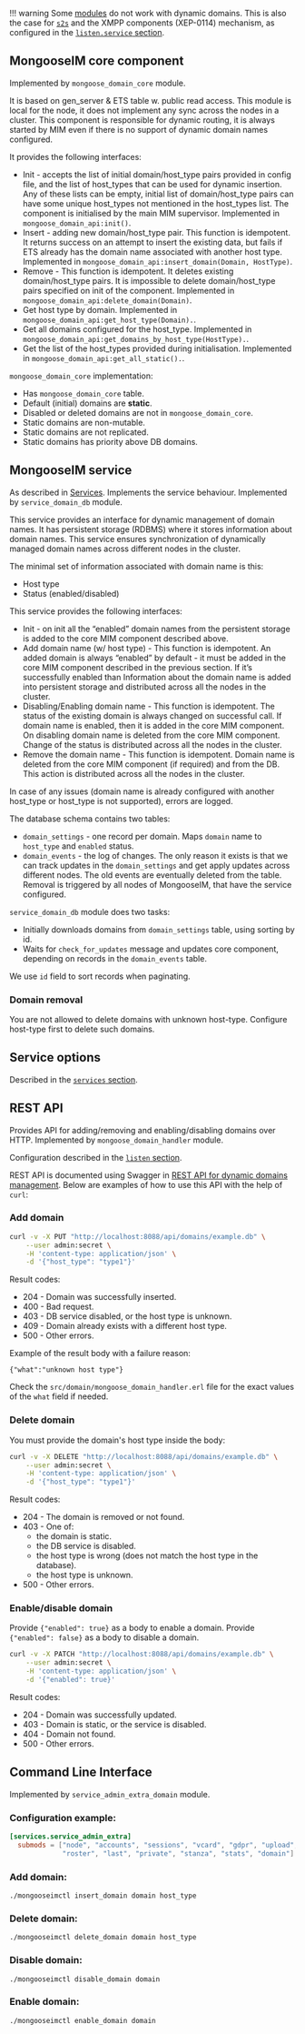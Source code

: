 !!! warning
    Some [modules](../configuration/Modules.md#modules-incompatible-with-dynamic-domains) do not work with dynamic domains.
    This is also the case for [`s2s`](../configuration/s2s.md) and the XMPP components (XEP-0114) mechanism, as configured in the [`listen.service` section](../configuration/listen.md#xmpp-components-listenservice).

## MongooseIM core component

Implemented by `mongoose_domain_core` module.

It is based on gen\_server & ETS table w. public read access.
This module is local for the node, it does not implement any sync across the
nodes in a cluster.
This component is responsible for dynamic routing, it is always
started by MIM even if there is no support of dynamic domain names configured.

It provides the following interfaces:

- Init - accepts the list of initial domain/host\_type pairs provided in
  config file, and the list of host\_types that can be used for dynamic insertion.
  Any of these lists can be empty, initial list of domain/host\_type pairs can
  have some unique host\_types not mentioned in the host\_types list.
  The component is initialised by the main MIM supervisor.
  Implemented in `mongoose_domain_api:init()`.
- Insert - adding new domain/host\_type pair.
  This function is idempotent. It returns success on an attempt to insert the existing data,
  but fails if ETS already has the domain name associated with another host type.
  Implemented in `mongoose_domain_api:insert_domain(Domain, HostType)`.
- Remove - This function is idempotent. It deletes existing
  domain/host\_type pairs.
  It is impossible to delete domain/host\_type pairs specified on init
  of the component.
  Implemented in `mongoose_domain_api:delete_domain(Domain)`.
- Get host type by domain.
  Implemented in `mongoose_domain_api:get_host_type(Domain).`.
- Get all domains configured for the host\_type. 
  Implemented in `mongoose_domain_api:get_domains_by_host_type(HostType).`.
- Get the list of the host\_types provided during initialisation.
  Implemented in `mongoose_domain_api:get_all_static().`.

`mongoose_domain_core` implementation:

- Has `mongoose_domain_core` table.
- Default (initial) domains are **static**.
- Disabled or deleted domains are not in `mongoose_domain_core`.
- Static domains are non-mutable.
- Static domains are not replicated.
- Static domains has priority above DB domains.

## MongooseIM service

As described in [Services](../configuration/Services.md#service_domain_db).
Implements the service behaviour.
Implemented by `service_domain_db` module.

This service provides an interface for dynamic management of domain names.
It has persistent storage (RDBMS) where it stores information about domain names.
This service ensures synchronization of dynamically managed domain names
across different nodes in the cluster.

The minimal set of information associated with domain name is this:

- Host type
- Status (enabled/disabled)

This service provides the following interfaces:

- Init - on init all the “enabled” domain names from the persistent storage
  is added to the core MIM component described above.
- Add domain name (w/ host type) - This function is idempotent.
  An added domain is always “enabled” by default - it must be added in the core MIM
  component described in the previous section.
  If it’s successfully enabled than Information about the domain name is
  added into persistent storage and distributed across all the nodes in the cluster.
- Disabling/Enabling domain name - This function is idempotent. The status
  of the existing domain is always changed on successful call.
  If domain name is enabled, then it is added in the core MIM component.
  On disabling domain name is deleted from the core MIM component.
  Change of the status is distributed across all the nodes in the cluster.
- Remove the domain name - This function is idempotent.
  Domain name is deleted from the core MIM component (if required) and from the DB.
  This action is distributed across all the nodes in the cluster.

In case of any issues (domain name is already configured with another
host\_type or host\_type is not supported), errors are logged.

The database schema contains two tables:

- `domain_settings` - one record per domain. Maps `domain` name to `host_type` and `enabled` status.
- `domain_events` - the log of changes. The only reason it exists is that
  we can track updates in the `domain_settings` and get apply updates across different nodes.
  The old events are eventually deleted from the table.  Removal is triggered by
  all nodes of MongooseIM, that have the service configured.

`service_domain_db` module does two tasks:

- Initially downloads domains from `domain_settings` table, using sorting by id.
- Waits for `check_for_updates` message and updates core component, depending
  on records in the `domain_events` table.

We use `id` field to sort records when paginating.

### Domain removal

You are not allowed to delete domains with unknown host-type. 
Configure host-type first to delete such domains.

## Service options

Described in the [`services` section](../configuration/Services.md#service_domain_db).

## REST API

Provides API for adding/removing and enabling/disabling domains over HTTP.
Implemented by `mongoose_domain_handler` module.

Configuration described in the [`listen` section](../configuration/listen.md#handler-types-rest-api---domain-management---mongoose_domain_handler).

REST API is documented using Swagger in [REST API for dynamic domains management](../rest-api/Dynamic-domains.md).
Below are examples of how to use this API with the help of `curl`:

### Add domain

```bash
curl -v -X PUT "http://localhost:8088/api/domains/example.db" \
    --user admin:secret \
    -H 'content-type: application/json' \
    -d '{"host_type": "type1"}'
```

Result codes:

* 204 - Domain was successfully inserted.
* 400 - Bad request.
* 403 - DB service disabled, or the host type is unknown.
* 409 - Domain already exists with a different host type.
* 500 - Other errors.

Example of the result body with a failure reason:

```
{"what":"unknown host type"}
```

Check the `src/domain/mongoose_domain_handler.erl` file for the exact values of the `what` field if needed.

### Delete domain

You must provide the domain's host type inside the body:

```bash
curl -v -X DELETE "http://localhost:8088/api/domains/example.db" \
    --user admin:secret \
    -H 'content-type: application/json' \
    -d '{"host_type": "type1"}'
```

Result codes:

* 204 - The domain is removed or not found.
* 403 - One of:
    * the domain is static.
    * the DB service is disabled.
    * the host type is wrong (does not match the host type in the database).
    * the host type is unknown.
* 500 - Other errors.

### Enable/disable domain

Provide `{"enabled": true}` as a body to enable a domain.
Provide `{"enabled": false}` as a body to disable a domain.

```bash
curl -v -X PATCH "http://localhost:8088/api/domains/example.db" \
    --user admin:secret \
    -H 'content-type: application/json' \
    -d '{"enabled": true}'
```

Result codes:

* 204 - Domain was successfully updated.
* 403 - Domain is static, or the service is disabled.
* 404 - Domain not found.
* 500 - Other errors.

## Command Line Interface

Implemented by `service_admin_extra_domain` module.

### Configuration example:

```toml
[services.service_admin_extra]
  submods = ["node", "accounts", "sessions", "vcard", "gdpr", "upload",
             "roster", "last", "private", "stanza", "stats", "domain"]
```
 
### Add domain:

```
./mongooseimctl insert_domain domain host_type
```

### Delete domain:

```
./mongooseimctl delete_domain domain host_type
```

### Disable domain:

```
./mongooseimctl disable_domain domain
```

### Enable domain:

```
./mongooseimctl enable_domain domain
```
